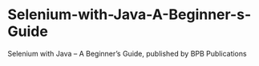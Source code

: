 # Selenium-with-Java-A-Beginner-s-Guide
Selenium with Java – A Beginner’s Guide, published by BPB Publications
